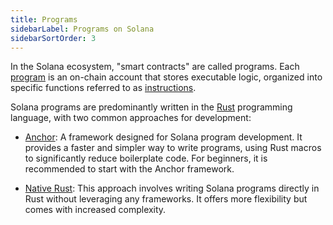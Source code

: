 ```yaml
---
title: Programs
sidebarLabel: Programs on Solana
sidebarSortOrder: 3
---
```


In the Solana ecosystem, "smart contracts" are called programs. Each
[program](http://localhost:3002/docs/core/accounts#program-account) is an
on-chain account that stores executable logic, organized into specific functions
referred to as
[instructions](http://localhost:3002/docs/core/transactions#instruction).

Solana programs are predominantly written in the
[Rust](https://doc.rust-lang.org/book/) programming language, with two common
approaches for development:

- [Anchor](/docs/core/programs/anchor): A framework designed for Solana program
  development. It provides a faster and simpler way to write programs, using
  Rust macros to significantly reduce boilerplate code. For beginners, it is
  recommended to start with the Anchor framework.

- [Native Rust](/docs/core/programs/rust): This approach involves writing Solana
  programs directly in Rust without leveraging any frameworks. It offers more
  flexibility but comes with increased complexity.
